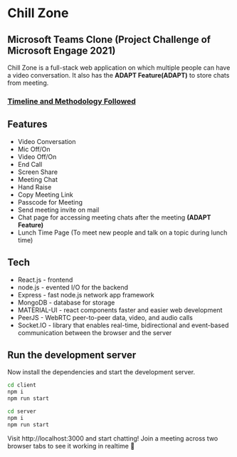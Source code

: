 # Chill Zone
## Microsoft Teams Clone (Project Challenge of Microsoft Engage 2021)

Chill Zone is a full-stack web application on which multiple people can have a video conversation.
It also has the **ADAPT Feature(ADAPT)** to store chats from meeting.

### [Timeline and Methodology Followed](https://docs.google.com/document/d/1RT9BVg3_s-p1MTcsRCvmUCH6BaiEw61l7FO8iZz22vg/edit?usp=sharing)

## Features

- Video Conversation
- Mic Off/On
- Video Off/On
- End Call
- Screen Share
- Meeting Chat
- Hand Raise
- Copy Meeting Link
- Passcode for Meeting
- Send meeting invite on mail
- Chat page for accessing meeting chats after the meeting **(ADAPT Feature)**
- Lunch Time Page (To meet new people and talk on a topic during lunch time)

## Tech

- React.js - frontend
- node.js - evented I/O for the backend
- Express - fast node.js network app framework
- MongoDB - database for storage
- MATERIAL-UI - react components faster and easier web development
- PeerJS - WebRTC peer-to-peer data, video, and audio calls
- Socket.IO - library that enables real-time, bidirectional and event-based communication between the browser and the server

## Run the development server

Now install the dependencies and start the development server.

```bash
cd client
npm i
npm run start
```

```bash
cd server
npm i
npm run start
```
Visit http://localhost:3000 and start chatting! Join a meeting across two browser tabs to see it working in realtime 🥳



